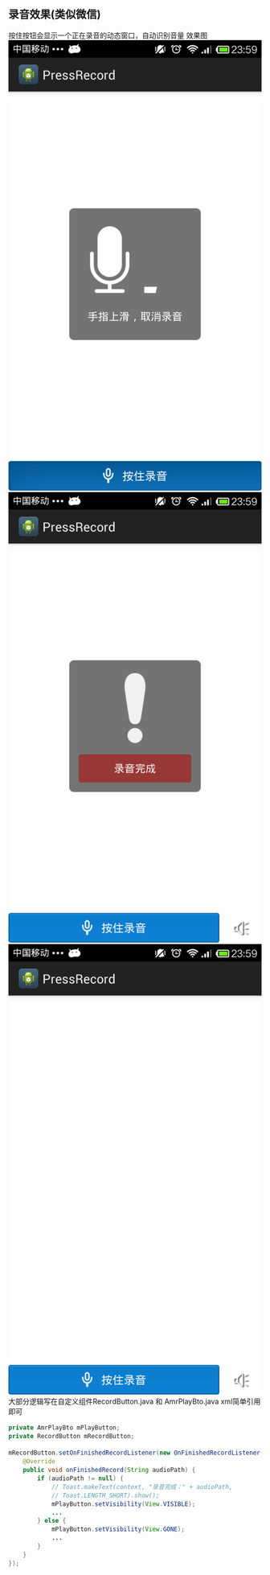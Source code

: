 ## 录音效果(类似微信)
按住按钮会显示一个正在录音的动态窗口，自动识别音量
效果图
![image](https://github.com/qduningning/pressRecord/raw/master/device-2014-04-21-000029.png)
![image](https://github.com/qduningning/pressRecord/raw/master/device-2014-04-21-000039.png)
![image](https://github.com/qduningning/pressRecord/raw/master/device-2014-04-21-000047.png)
大部分逻辑写在自定义组件RecordButton.java 和 AmrPlayBto.java
xml简单引用即可
``` java
private AmrPlayBto mPlayButton;
private RecordButton mRecordButton;

mRecordButton.setOnFinishedRecordListener(new OnFinishedRecordListener() {
	@Override
	public void onFinishedRecord(String audioPath) {
		if (audioPath != null) {
			// Toast.makeText(context, "录音完成：" + audioPath,
			// Toast.LENGTH_SHORT).show();
			mPlayButton.setVisibility(View.VISIBLE);
			...
		} else {
			mPlayButton.setVisibility(View.GONE);
			...
		}
	}
});



